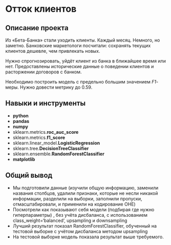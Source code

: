 #  Отток клиентов

## Описание проекта

Из «Бета-Банка» стали уходить клиенты. Каждый месяц. Немного, но заметно. Банковские маркетологи посчитали: сохранять текущих клиентов дешевле, чем привлекать новых.

Нужно спрогнозировать, уйдёт клиент из банка в ближайшее время или нет. Предоставлены исторические данные о поведении клиентов и расторжении договоров с банком. 

Необходимо построить модель с предельно большим значением *F1*-меры. Нужно довести метрику до 0.59. 


## Навыки и инструменты

- **python**
- **pandas**
- **numpy**
- sklearn.metrics.**roc_auc_score**
- sklearn.metrics.**f1_score**
- sklearn.linear_model.**LogisticRegression**
- sklearn.tree.**DecisionTreeClassifier**
- sklearn.ensemble.**RandomForestClassifier**
- **matplotlib**

## 

## Общий вывод

- Мы подготовили данные (изучили общую информацию, заменили названия столбцов, удалили признаки, которые не несли никакой информации, разделили на выборки, заполнили пропуски, отмасштабировали, и применили на кодирование OHE)    
- Посмотрели как показывают себя модели (подбирая где нужно гиперпараметры) , без учёта дисбаланса, с использованием class_weight=‘balanced’, upsampling и downsampling    
- Лучший результат показал RandomForestClassifier, обученный на тестовой выборке с учётом дисбаланса методом upsampling    
- На тестовой выборке модель показала результат выше требуемого.
